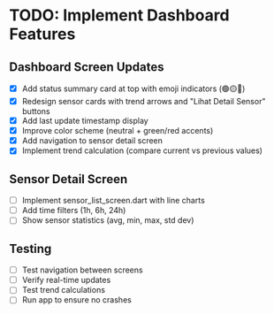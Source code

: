 # TODO: Implement Dashboard Features

## Dashboard Screen Updates
- [x] Add status summary card at top with emoji indicators (🟢🟡🔴)
- [x] Redesign sensor cards with trend arrows and "Lihat Detail Sensor" buttons
- [x] Add last update timestamp display
- [x] Improve color scheme (neutral + green/red accents)
- [x] Add navigation to sensor detail screen
- [x] Implement trend calculation (compare current vs previous values)

## Sensor Detail Screen
- [ ] Implement sensor_list_screen.dart with line charts
- [ ] Add time filters (1h, 6h, 24h)
- [ ] Show sensor statistics (avg, min, max, std dev)

## Testing
- [ ] Test navigation between screens
- [ ] Verify real-time updates
- [ ] Test trend calculations
- [ ] Run app to ensure no crashes
